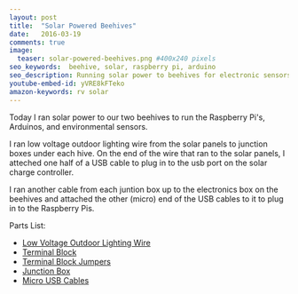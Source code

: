 ```yaml
---
layout: post
title:  "Solar Powered Beehives"
date:   2016-03-19
comments: true
image:
  teaser: solar-powered-beehives.png #400x240 pixels
seo_keywords:  beehive, solar, raspberry pi, arduino
seo_description: Running solar power to beehives for electronic sensors.
youtube-embed-id: yVRE8kFTeko
amazon-keywords: rv solar
---
```


Today I ran solar power to our two beehives to run the Raspberry Pi's, Arduinos,
and environmental sensors.

I ran low voltage outdoor lighting wire from the solar panels to junction boxes
under each hive. On the end of the wire that ran to the solar panels, I atteched
one half of a USB cable to plug in to the usb port on the solar charge controller.

I ran another cable from each juntion box up to the electronics box on the
beehives and attached the other (micro) end of the USB cables to it to plug in
to the Raspberry Pis.

Parts List:

* [Low Voltage Outdoor Lighting Wire](http://amzn.to/22uxBkX)
* [Terminal Block](http://amzn.to/1RrzAEN)
* [Terminal Block Jumpers](http://amzn.to/1nXLqJ2)
* [Junction Box](http://amzn.to/1RrzSeO)
* [Micro USB Cables](http://amzn.to/1RrzVr5)

